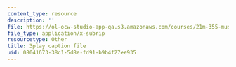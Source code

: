 ```yaml
---
content_type: resource
description: ''
file: https://ol-ocw-studio-app-qa.s3.amazonaws.com/courses/21m-355-musical-improvisation-spring-2013/0804167338c15d8efd91b9b4f27ee935_l5J-t5NcHuQ.srt
file_type: application/x-subrip
resourcetype: Other
title: 3play caption file
uid: 08041673-38c1-5d8e-fd91-b9b4f27ee935
---
```

